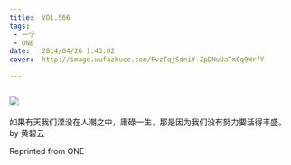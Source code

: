 ```yaml
---
title:	VOL.566
tags:
 - 一个
 - ONE
date:	2014/04/26 1:43:02
cover:	http://image.wufazhuce.com/FvzTqjSdniY-ZpDNuUaTmCq9WrfY

---
```

![](http://image.wufazhuce.com/FvzTqjSdniY-ZpDNuUaTmCq9WrfY)
---

如果有天我们湮没在人潮之中，庸碌一生，那是因为我们没有努力要活得丰盛。 by 黄碧云
 
Reprinted from ONE
